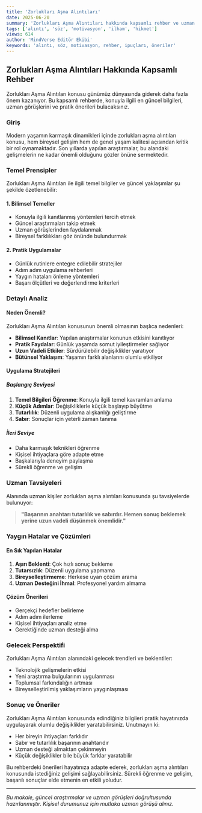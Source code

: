 ```yaml
---
title: 'Zorlukları Aşma Alıntıları'
date: 2025-06-20
summary: 'Zorlukları Aşma Alıntıları hakkında kapsamlı rehber ve uzman önerileri.'
tags: ['alıntı', 'söz', 'motivasyon', 'ilham', 'hikmet']
views: 614
author: 'MindVerse Editör Ekibi'
keywords: 'alıntı, söz, motivasyon, rehber, ipuçları, öneriler'
---
```


## Zorlukları Aşma Alıntıları Hakkında Kapsamlı Rehber

Zorlukları Aşma Alıntıları konusu günümüz dünyasında giderek daha fazla önem kazanıyor. Bu kapsamlı rehberde, konuyla ilgili en güncel bilgileri, uzman görüşlerini ve pratik önerileri bulacaksınız.

### Giriş

Modern yaşamın karmaşık dinamikleri içinde zorlukları aşma alıntıları konusu, hem bireysel gelişim hem de genel yaşam kalitesi açısından kritik bir rol oynamaktadır. Son yıllarda yapılan araştırmalar, bu alandaki gelişmelerin ne kadar önemli olduğunu gözler önüne sermektedir.

### Temel Prensipler

Zorlukları Aşma Alıntıları ile ilgili temel bilgiler ve güncel yaklaşımlar şu şekilde özetlenebilir:

#### 1. Bilimsel Temeller
- Konuyla ilgili kanıtlanmış yöntemleri tercih etmek
- Güncel araştırmaları takip etmek
- Uzman görüşlerinden faydalanmak
- Bireysel farklılıkları göz önünde bulundurmak

#### 2. Pratik Uygulamalar
- Günlük rutinlere entegre edilebilir stratejiler
- Adım adım uygulama rehberleri
- Yaygın hataları önleme yöntemleri
- Başarı ölçütleri ve değerlendirme kriterleri

### Detaylı Analiz

#### Neden Önemli?
Zorlukları Aşma Alıntıları konusunun önemli olmasının başlıca nedenleri:

- **Bilimsel Kanıtlar**: Yapılan araştırmalar konunun etkisini kanıtlıyor
- **Pratik Faydalar**: Günlük yaşamda somut iyileştirmeler sağlıyor
- **Uzun Vadeli Etkiler**: Sürdürülebilir değişiklikler yaratıyor
- **Bütünsel Yaklaşım**: Yaşamın farklı alanlarını olumlu etkiliyor

#### Uygulama Stratejileri

##### Başlangıç Seviyesi
1. **Temel Bilgileri Öğrenme**: Konuyla ilgili temel kavramları anlama
2. **Küçük Adımlar**: Değişikliklerle küçük başlayıp büyütme
3. **Tutarlılık**: Düzenli uygulama alışkanlığı geliştirme
4. **Sabır**: Sonuçlar için yeterli zaman tanıma

##### İleri Seviye
- Daha karmaşık teknikleri öğrenme
- Kişisel ihtiyaçlara göre adapte etme
- Başkalarıyla deneyim paylaşma
- Sürekli öğrenme ve gelişim

### Uzman Tavsiyeleri

Alanında uzman kişiler zorlukları aşma alıntıları konusunda şu tavsiyelerde bulunuyor:

> **"Başarının anahtarı tutarlılık ve sabırdır. Hemen sonuç beklemek yerine uzun vadeli düşünmek önemlidir."**

### Yaygın Hatalar ve Çözümleri

#### En Sık Yapılan Hatalar
1. **Aşırı Beklenti**: Çok hızlı sonuç bekleme
2. **Tutarsızlık**: Düzenli uygulama yapmama
3. **Bireyselleştirmeme**: Herkese uyan çözüm arama
4. **Uzman Desteğini İhmal**: Profesyonel yardım almama

#### Çözüm Önerileri
- Gerçekçi hedefler belirleme
- Adım adım ilerleme
- Kişisel ihtiyaçları analiz etme
- Gerektiğinde uzman desteği alma

### Gelecek Perspektifi

Zorlukları Aşma Alıntıları alanındaki gelecek trendleri ve beklentiler:

- Teknolojik gelişmelerin etkisi
- Yeni araştırma bulgularının uygulanması
- Toplumsal farkındalığın artması
- Bireyselleştirilmiş yaklaşımların yaygınlaşması

### Sonuç ve Öneriler

Zorlukları Aşma Alıntıları konusunda edindiğiniz bilgileri pratik hayatınızda uygulayarak olumlu değişiklikler yaratabilirsiniz. Unutmayın ki:

- Her bireyin ihtiyaçları farklıdır
- Sabır ve tutarlılık başarının anahtarıdır
- Uzman desteği almaktan çekinmeyin
- Küçük değişiklikler bile büyük farklar yaratabilir

Bu rehberdeki önerileri hayatınıza adapte ederek, zorlukları aşma alıntıları konusunda istediğiniz gelişimi sağlayabilirsiniz. Sürekli öğrenme ve gelişim, başarılı sonuçlar elde etmenin en etkili yoludur.

---

*Bu makale, güncel araştırmalar ve uzman görüşleri doğrultusunda hazırlanmıştır. Kişisel durumunuz için mutlaka uzman görüşü alınız.*
